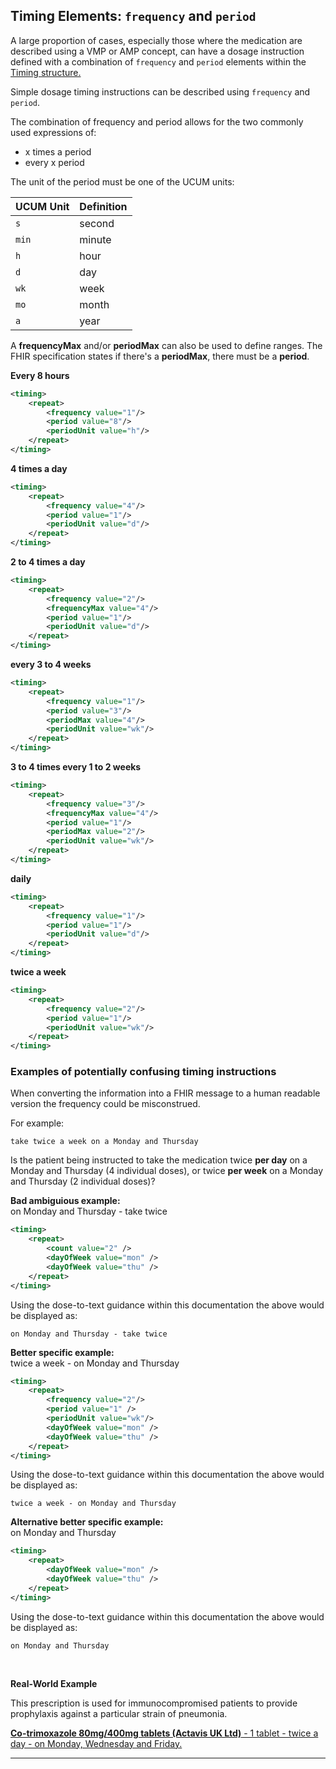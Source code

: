 ## Timing Elements: `frequency` and `period`

A large proportion of cases, especially those where the medication are described using a VMP or AMP concept, can have a dosage instruction defined with a combination of `frequency` and `period` elements within the [Timing structure.](http://hl7.org/fhir/STU3/datatypes.html#Timing)

Simple dosage timing instructions can be described using `frequency` and `period`.

The combination of frequency and period allows for the two commonly used expressions of:

- x times a period
- every x period

The unit of the period must be one of the UCUM units:

<table table-responsive>
    <thead>
        <tr>
            <th>UCUM Unit</th>
            <th>Definition</th>
        </tr>
    </thead>
    <tbody>
        <tr>
            <td><code>s</code></td>
            <td>second</td>
        </tr>
        <tr>
            <td><code>min</code></td>
            <td>minute</td>
        </tr>
        <tr>
            <td><code>h</code></td>
            <td>hour</td>
        </tr>
        <tr>
            <td><code>d</code></td>
            <td>day</td>
        </tr>
        <tr>
            <td><code>wk</code></td>
            <td>week</td>
        </tr>
        <tr>
            <td><code>mo</code></td>
            <td>month</td>
        </tr>
        <tr>
            <td><code>a</code></td>
            <td>year</td>
        </tr>
    </tbody>
</table>

A **frequencyMax** and/or **periodMax** can also be used to define ranges. The FHIR specification states if there's a **periodMax**, there must be a **period**.

**Every 8 hours**

```xml
<timing>
    <repeat>
        <frequency value="1"/>
        <period value="8"/>
        <periodUnit value="h"/>
    </repeat>
</timing>
```

**4 times a day**

```xml
<timing>
    <repeat>
        <frequency value="4"/>
        <period value="1"/>
        <periodUnit value="d"/>
    </repeat>
</timing>
```

**2 to 4 times a day**

```xml
<timing>
    <repeat>
        <frequency value="2"/>
        <frequencyMax value="4"/>
        <period value="1"/>
        <periodUnit value="d"/>
    </repeat>
</timing>
```

**every 3 to 4 weeks**

```xml
<timing>
    <repeat>
        <frequency value="1"/>
        <period value="3"/>
        <periodMax value="4"/>
        <periodUnit value="wk"/>
    </repeat>
</timing>
```

**3 to 4 times every 1 to 2 weeks**

```xml
<timing>
    <repeat>
        <frequency value="3"/>
        <frequencyMax value="4"/>
        <period value="1"/>
        <periodMax value="2"/>
        <periodUnit value="wk"/>
    </repeat>
</timing>
```

**daily**

```xml
<timing>
    <repeat>
        <frequency value="1"/>
        <period value="1"/>
        <periodUnit value="d"/>
    </repeat>
</timing>
```

**twice a week**

```xml
<timing>
    <repeat>
        <frequency value="2"/>
        <period value="1"/>
        <periodUnit value="wk"/>
    </repeat>
</timing>
```

### Examples of potentially confusing timing instructions

When converting the information into a FHIR message to a human readable version the frequency could be misconstrued.

For example:

`take twice a week on a Monday and Thursday`

Is the patient being instructed to take the medication twice **per day** on a Monday and Thursday (4 individual doses), or twice **per week** on a Monday and Thursday (2 individual doses)?

<div class="nhsd-a-box nhsd-a-box--bg-red nhsd-!t-margin-bottom-6 nhsd-t-body">
    <strong class="emphasis-box__heading">Bad ambiguious example:</strong>
    <br />
    on Monday and Thursday - take twice
</div>

```xml
<timing>
    <repeat>
        <count value="2" />
        <dayOfWeek value="mon" />
        <dayOfWeek value="thu" />
    </repeat>
</timing>
```
Using the dose-to-text guidance within this documentation the above would be displayed as:

`on Monday and Thursday - take twice`

<div class="nhsd-a-box nhsd-a-box--bg-light-blue nhsd-!t-margin-bottom-6 nhsd-t-body">
    <strong class="emphasis-box__heading">Better specific example:</strong>
    <br />
    twice a week - on Monday and Thursday
</div>

```xml
<timing>
    <repeat>
        <frequency value="2"/>
        <period value="1" />
        <periodUnit value="wk"/>
        <dayOfWeek value="mon" />
        <dayOfWeek value="thu" />
    </repeat>
</timing>
```
Using the dose-to-text guidance within this documentation the above would be displayed as:

`twice a week - on Monday and Thursday`

<div class="nhsd-a-box nhsd-a-box--bg-light-blue nhsd-!t-margin-bottom-6 nhsd-t-body">
    <strong class="emphasis-box__heading">Alternative better specific example:</strong>
    <br />
    on Monday and Thursday
</div>

```xml
<timing>
    <repeat>
        <dayOfWeek value="mon" />
        <dayOfWeek value="thu" />
    </repeat>
</timing>
```
Using the dose-to-text guidance within this documentation the above would be displayed as:

`on Monday and Thursday`

<br />

**Real-World Example**

This prescription is used for immunocompromised patients to provide prophylaxis against a particular strain of pneumonia.

<a href="https://simplifier.net/guide/DoseSyntaxImplementationforFHIRSTU3/StandardDoseSyntax#Co-trimoxazole80mg400mgtabletsActavisUKLtdone"><b>Co-trimoxazole 80mg/400mg tablets (Actavis UK Ltd)</b> - 1 tablet - twice a day - on Monday, Wednesday and Friday.</a> 



---